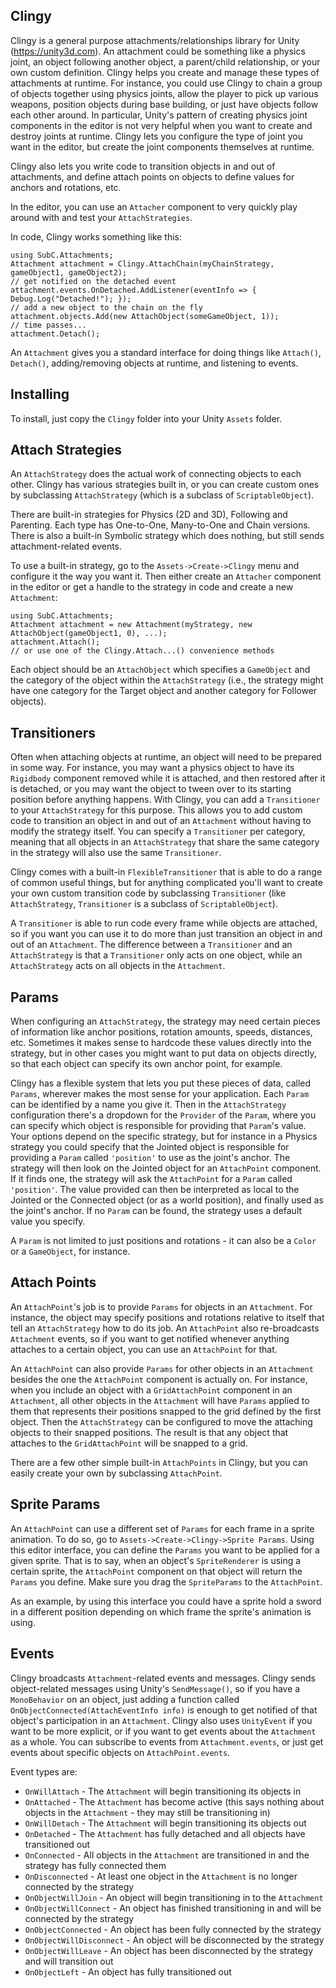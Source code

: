 Clingy
------

Clingy is a general purpose attachments/relationships library for Unity (https://unity3d.com).  An attachment could be something like a physics joint, an object following another object, a parent/child relationship, or your own custom definition.  Clingy helps you create and manage these types of attachments at runtime.  For instance, you could use Clingy to chain a group of objects together using physics joints, allow the player to pick up various weapons, position objects during base building, or just have objects follow each other around.  In particular, Unity's pattern of creating physics joint components in the editor is not very helpful when you want to create and destroy joints at runtime.  Clingy lets you configure the type of joint you want in the editor, but create the joint components themselves at runtime.

Clingy also lets you write code to transition objects in and out of attachments, and define attach points on objects to define values for anchors and rotations, etc.  

In the editor, you can use an `Attacher` component to very quickly play around with and test your `AttachStrategies`.

In code, Clingy works something like this:

```
using SubC.Attachments;
Attachment attachment = Clingy.AttachChain(myChainStrategy, gameObject1, gameObject2);
// get notified on the detached event
attachment.events.OnDetached.AddListener(eventInfo => { Debug.Log("Detached!"); });
// add a new object to the chain on the fly
attachment.objects.Add(new AttachObject(someGameObject, 1));
// time passes...
attachment.Detach();
```

An `Attachment` gives you a standard interface for doing things like `Attach()`, `Detach()`, adding/removing objects at runtime, and listening to events.

Installing
-----

To install, just copy the `Clingy` folder into your Unity `Assets` folder.

Attach Strategies
-----

An `AttachStrategy` does the actual work of connecting objects to each other.  Clingy has various strategies built in, or you can create custom ones by subclassing `AttachStrategy` (which is a subclass of `ScriptableObject`).

There are built-in strategies for Physics (2D and 3D), Following and Parenting.  Each type has One-to-One, Many-to-One and Chain versions.  There is also a built-in Symbolic strategy which does nothing, but still sends attachment-related events.

To use a built-in strategy, go to the `Assets->Create->Clingy` menu and configure it the way you want it.  Then either create an `Attacher` component in the editor or get a handle to the strategy in code and create a new `Attachment`:

```
using SubC.Attachments;
Attachment attachment = new Attachment(myStrategy, new AttachObject(gameObject1, 0), ...);
attachment.Attach();
// or use one of the Clingy.Attach...() convenience methods
```

Each object should be an `AttachObject` which specifies a `GameObject` and the category of the object within the `AttachStrategy` (i.e., the strategy might have one category for the Target object and another category for Follower objects).

Transitioners
-----

Often when attaching objects at runtime, an object will need to be prepared in some way.  For instance, you may want a physics object to have its `Rigidbody` component removed while it is attached, and then restored after it is detached, or you may want the object to tween over to its starting position before anything happens.  With Clingy, you can add a `Transitioner` to your `AttachStrategy` for this purpose.  This allows you to add custom code to transition an object in and out of an `Attachment` without having to modify the strategy itself.  You can specify a `Transitioner` per category, meaning that all objects in an `AttachStrategy` that share the same category in the strategy will also use the same `Transitioner`.

Clingy comes with a built-in `FlexibleTransitioner` that is able to do a range of common useful things, but for anything complicated you'll want to create your own custom transition code by subclassing `Transitioner` (like `AttachStrategy`, `Transitioner` is a subclass of `ScriptableObject`).

A `Transitioner` is able to run code every frame while objects are attached, so if you want you can use it to do more than just transition an object in and out of an `Attachment`.  The difference between a `Transitioner` and an `AttachStrategy` is that a `Transitioner` only acts on one object, while an `AttachStrategy` acts on all objects in the `Attachment`.

Params
-----

When configuring an `AttachStrategy`, the strategy may need certain pieces of information like anchor positions, rotation amounts, speeds, distances, etc.  Sometimes it makes sense to hardcode these values directly into the strategy, but in other cases you might want to put data on objects directly, so that each object can specify its own anchor point, for example.

Clingy has a flexible system that lets you put these pieces of data, called `Params`, wherever makes the most sense for your application.  Each `Param` can be identified by a name you give it.  Then in the `AttachStrategy` configuration there's a dropdown for the `Provider` of the `Param`, where you can specify which object is responsible for providing that `Param`'s value.  Your options depend on the specific strategy, but for instance in a Physics strategy you could specify that the Jointed object is responsible for providing a `Param` called `'position'` to use as the joint's anchor.  The strategy will then look on the Jointed object for an `AttachPoint` component.  If it finds one, the strategy will ask the `AttachPoint` for a `Param` called `'position'`.  The value provided can then be interpreted as local to the Jointed or the Connected object (or as a world position), and finally used as the joint's anchor.  If no `Param` can be found, the strategy uses a default value you specify.

A `Param` is not limited to just positions and rotations - it can also be a `Color` or a `GameObject`, for instance.

Attach Points
-----

An `AttachPoint`'s job is to provide `Params` for objects in an `Attachment`.  For instance, the object may specify positions and rotations relative to itself that tell an `AttachStrategy` how to do its job.  An `AttachPoint` also re-broadcasts `Attachment` events, so if you want to get notified whenever anything attaches to a certain object, you can use an `AttachPoint` for that.

An `AttachPoint` can also provide `Params` for other objects in an `Attachment` besides the one the `AttachPoint` component is actually on.  For instance, when you include an object with a `GridAttachPoint` component in an `Attachment`, all other objects in the `Attachment` will have `Params` applied to them that represents their positions snapped to the grid defined by the first object.  Then the `AttachStrategy` can be configured to move the attaching objects to their snapped positions.  The result is that any object that attaches to the `GridAttachPoint` will be snapped to a grid.

There are a few other simple built-in `AttachPoints` in Clingy, but you can easily create your own by subclassing `AttachPoint`.

Sprite Params
-----

An `AttachPoint` can use a different set of `Params` for each frame in a sprite animation.  To do so, go to `Assets->Create->Clingy->Sprite Params`.  Using this editor interface, you can define the `Params` you want to be applied for a given sprite.  That is to say, when an object's `SpriteRenderer` is using a certain sprite, the `AttachPoint` component on that object will return the `Params` you define.  Make sure you drag the `SpriteParams` to the `AttachPoint`.

As an example, by using this interface you could have a sprite hold a sword in a different position depending on which frame the sprite's animation is using.

Events
-----

Clingy broadcasts `Attachment`-related events and messages.  Clingy sends object-related messages using Unity's `SendMessage()`, so if you have a `MonoBehavior` on an object, just adding a function called `OnObjectConnected(AttachEventInfo info)` is enough to get notified of that object's participation in an `Attachment`.  Clingy also uses `UnityEvent` if you want to be more explicit, or if you want to get events about the `Attachment` as a whole.  You can subscribe to events from `Attachment.events`, or just get events about specific objects on `AttachPoint.events`.

Event types are:

* `OnWillAttach` - The `Attachment` will begin transitioning its objects in
* `OnAttached` - The `Attachment` has become active (this says nothing about objects in the `Attachment` - they may still be transitioning in)
* `OnWillDetach` - The `Attachment` will begin transitioning its objects out
* `OnDetached` - The `Attachment` has fully detached and all objects have transitioned out
* `OnConnected` - All objects in the `Attachment` are transitioned in and the strategy has fully connected them
* `OnDisconnected` - At least one object in the `Attachment` is no longer connected by the strategy
* `OnObjectWillJoin` - An object will begin transitioning in to the `Attachment`
* `OnObjectWillConnect` - An object has finished transitioning in and will be connected by the strategy
* `OnObjectConnected` - An object has been fully connected by the strategy
* `OnObjectWillDisconnect` - An object will be disconnected by the strategy
* `OnObjectWillLeave` - An object has been disconnected by the strategy and will transition out
* `OnObjectLeft` - An object has fully transitioned out

